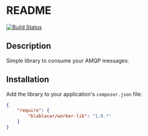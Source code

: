 README
======

[![Build Status](https://travis-ci.org/blablacar/worker-lib.png)](https://travis-ci.org/blablacar/worker-lib)


Description
-----------

Simple library to consume your AMQP messages.

Installation
------------

Add the library to your application's `composer.json` file:

```json
{
    "require": {
        "blablacar/worker-lib": "1.0.*"
    }
}
```
